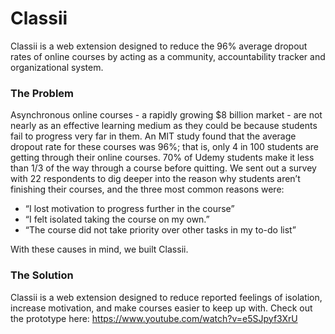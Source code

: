 # Classii
Classii is a web extension designed to reduce the 96% average dropout rates of online courses by acting as a community, accountability tracker and organizational system.

### The Problem
Asynchronous online courses - a rapidly growing $8 billion market - are not nearly as an effective learning medium as they could be because students fail to progress very far in them. An MIT study found that the average dropout rate for these courses was 96%; that is, only 4 in 100 students are getting through their online courses. 70% of Udemy students make it less than 1/3 of the way through a course before quitting.
We sent out a survey with 22 respondents to dig deeper into the reason why students aren’t finishing their courses, and the three most common reasons were:
- “I lost motivation to progress further in the course”
- “I felt isolated taking the course on my own.”
- “The course did not take priority over other tasks in my to-do list”

With these causes in mind, we built Classii.

### The Solution
Classii is a web extension designed to reduce reported feelings of isolation, increase motivation, and make courses easier to keep up with.
Check out the prototype here:
https://www.youtube.com/watch?v=e5SJpyf3XrU

